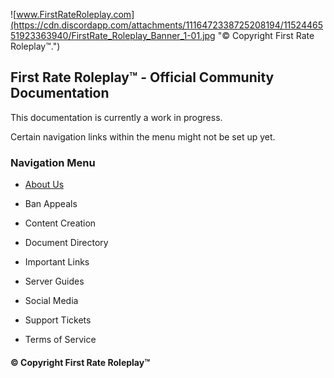 ![www.FirstRateRoleplay.com](https://cdn.discordapp.com/attachments/1116472338725208194/1152446551923363940/FirstRate_Roleplay_Banner_1-01.jpg "© Copyright First Rate Roleplay™.")
## First Rate Roleplay™ - Official Community Documentation
This documentation is currently a work in progress. 

Certain navigation links within the menu might not be set up yet. 


### Navigation Menu
  
- [About Us](https://docs.FirstRateRoleplay.com/community/AboutUs.html)

- Ban Appeals

- Content Creation

- Document Directory

- Important Links

- Server Guides

- Social Media

- Support Tickets

- Terms of Service


#### © Copyright First Rate Roleplay™
